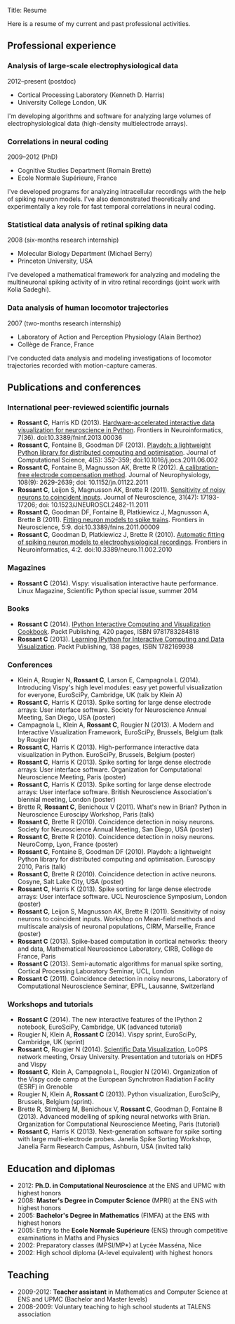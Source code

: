 Title: Resume

Here is a resume of my current and past professional activities.

## Professional experience

### Analysis of large-scale electrophysiological data

<div class="sub-header-3">2012&ndash;present (postdoc)</div>

* Cortical Processing Laboratory (Kenneth D. Harris)
* University College London, UK

I'm developing algorithms and software for analyzing large volumes of electrophysiological data (high-density multielectrode arrays).


### Correlations in neural coding

<div class="sub-header-3">2009&ndash;2012 (PhD)</div>

* Cognitive Studies Department (Romain Brette)
* Ecole Normale Supérieure, France

I've developed programs for analyzing intracellular recordings with the help of spiking neuron models. I've also demonstrated theoretically and experimentally a key role for fast temporal correlations in neural coding.


### Statistical data analysis of retinal spiking data

<div class="sub-header-3">2008 (six-months research internship)</div>

* Molecular Biology Department (Michael Berry)
* Princeton University, USA

I've developed a mathematical framework for analyzing and modeling the multineuronal spiking activity of in vitro retinal recordings (joint work with Kolia Sadeghi).


### Data analysis of human locomotor trajectories

<div class="sub-header-3">2007 (two-months research internship)</div>

* Laboratory of Action and Perception Physiology (Alain Berthoz)
* Collège de France, France

I've conducted data analysis and modeling investigations of locomotor trajectories recorded with motion-capture cameras.


## Publications and conferences

### International peer-reviewed scientific journals

  * **Rossant C**, Harris KD (2013). [Hardware-accelerated interactive data visualization for neuroscience in Python](http://cyrille.rossant.net/wp-content/uploads/2011/09/RossantHardware2013.pdf). Frontiers in Neuroinformatics, 7(36). doi:10.3389/fninf.2013.00036
  * **Rossant C**, Fontaine B, Goodman DF (2013). [Playdoh: a lightweight Python library for distributed computing and optimisation](http://cyrille.rossant.net/wp-content/uploads/2011/09/RossantPlaydoh2013.pdf). Journal of Computational Science, 4(5): 352–359; doi:10.1016/j.jocs.2011.06.002
  * **Rossant C**, Fontaine B, Magnusson AK, Brette R (2012). [A calibration-free electrode compensation method](http://cyrille.rossant.net/wp-content/uploads/2011/09/RossantCalibration2012.pdf). Journal of Neurophysiology, 108(9): 2629-2639; doi: 10.1152/jn.01122.2011
  * **Rossant C**, Leijon S, Magnusson AK, Brette R (2011). [Sensitivity of noisy neurons to coincident inputs](http://cyrille.rossant.net/wp-content/uploads/2011/09/RossantSensitivity2011.pdf). Journal of Neuroscience, 31(47): 17193-17206; doi: 10.1523/JNEUROSCI.2482-11.2011
  * **Rossant C**, Goodman DF, Fontaine B, Platkiewicz J, Magnusson A, Brette B (2011). [Fitting neuron models to spike trains](http://cyrille.rossant.net/wp-content/uploads/2011/09/RossantFitting2011.pdf). Frontiers in Neuroscience, 5:9. doi:10.3389/fnins.2011.00009
  * **Rossant C**, Goodman D, Platkiewicz J, Brette R (2010). [Automatic fitting of spiking neuron models to electrophysiological recordings](http://cyrille.rossant.net/wp-content/uploads/2011/09/RossantAutomatic2010.pdf). Frontiers in Neuroinformatics, 4:2. doi:10.3389/neuro.11.002.2010

  
### Magazines

  * **Rossant C** (2014). Vispy: visualisation interactive haute performance. Linux Magazine, Scientific Python special issue, summer 2014


### Books

  * **Rossant C** (2014). [IPython Interactive Computing and Visualization Cookbook](http://www.packtpub.com/ipython-interactive-computing-and-visualization-cookbook/book). Packt Publishing, 420 pages, ISBN 9781783284818
  * **Rossant C** (2013). [Learning IPython for Interactive Computing and Data Visualization](http://www.packtpub.com/learning-ipython-for-interactive-computing-and-data-visualization/book). Packt Publishing, 138 pages, ISBN 1782169938


### Conferences

  * Klein A, Rougier N, **Rossant C**, Larson E, Campagnola L (2014). Introducing Vispy's high level modules: easy yet powerful visualization for everyone, EuroSciPy, Cambridge, UK (talk by Klein A)
  * **Rossant C**, Harris K (2013). Spike sorting for large dense electrode arrays: User interface software. Society for Neuroscience Annual Meeting, San Diego, USA (poster)
  * Campagnola L, Klein A, **Rossant C**, Rougier N (2013). A Modern and Interactive Visualization Framework, EuroSciPy, Brussels, Belgium (talk by Rougier N)
  * **Rossant C**, Harris K (2013). High-performance interactive data visualization in Python. EuroSciPy, Brussels, Belgium (poster)
  * **Rossant C**, Harris K (2013). Spike sorting for large dense electrode arrays: User interface software. Organization for Computational Neuroscience Meeting, Paris (poster)
  * **Rossant C**, Harris K (2013). Spike sorting for large dense electrode arrays: User interface software. British Neuroscience Association's biennial meeting, London (poster)
  * Brette R, **Rossant C**, Benichoux V (2011). What's new in Brian? Python in Neuroscience Euroscipy Workshop, Paris (talk)
  * **Rossant C**, Brette R (2010). Coincidence detection in noisy neurons. Society for Neuroscience Annual Meeting, San Diego, USA (poster)
  * **Rossant C**, Brette R (2010). Coincidence detection in noisy neurons. NeuroComp, Lyon, France (poster)
  * **Rossant C**, Fontaine B, Goodman DF (2010). Playdoh: a lightweight Python library for distributed computing and optimisation. Euroscipy 2010, Paris (talk)
  * **Rossant C**, Brette R (2010). Coincidence detection in active neurons. Cosyne, Salt Lake City, USA (poster)
  * **Rossant C**, Harris K (2013). Spike sorting for large dense electrode arrays: User interface software. UCL Neuroscience Symposium, London (poster)
  * **Rossant C**, Leijon S, Magnusson AK, Brette R (2011). Sensitivity of noisy neurons to coincident inputs. Workshop on Mean-field methods and multiscale analysis of neuronal populations, CIRM, Marseille, France (poster)
  * **Rossant C** (2013). Spike-based computation in cortical networks: theory and data, Mathematical Neuroscience Laboratory, CIRB, Collège de France, Paris
  * **Rossant C** (2013). Semi-automatic algorithms for manual spike sorting, Cortical Processing Laboratory Seminar, UCL, London
  * **Rossant C** (2011). Coincidence detection in noisy neurons, Laboratory of Computational Neuroscience Seminar, EPFL, Lausanne, Switzerland


### Workshops and tutorials

  * **Rossant C** (2014). The new interactive features of the IPython 2 notebook, EuroSciPy, Cambridge, UK (advanced tutorial)
  * Rougier N, Klein A, **Rossant C** (2014). Vispy sprint, EuroSciPy, Cambridge, UK (sprint)
  * **Rossant C**, Rougier N (2014). [Scientific Data Visualization](http://reseau-loops.github.io/journee_2014_06.html), LoOPS network meeting, Orsay University. Presentation and tutorials on HDF5 and Vispy
  * **Rossant C**, Klein A, Campagnola L, Rougier N (2014). Organization of the Vispy code camp at the European Synchrotron Radiation Facility (ESRF) in Grenoble
  * Rougier N, Klein A, **Rossant C** (2013). Python visualization, EuroSciPy, Brussels, Belgium (sprint).
  * Brette R, Stimberg M, Benichoux V, **Rossant C**, Goodman D, Fontaine B (2013). Advanced modelling of spiking neural networks with Brian. Organization for Computational Neuroscience Meeting, Paris (tutorial)
  * **Rossant C**, Harris K (2013). Next-generation software for spike sorting with large multi-electrode probes. Janelia Spike Sorting Workshop, Janelia Farm Research Campus, Ashburn, USA (invited talk)


## Education and diplomas

  * 2012: **Ph.D. in Computational Neuroscience** at the ENS and UPMC with highest honors
  * 2008: **Master's Degree in Computer Science** (MPRI) at the ENS with highest honors
  * 2005: **Bachelor's Degree in Mathematics** (FIMFA) at the ENS with highest honors
  * 2005: Entry to the **Ecole Normale Supérieure** (ENS) through competitive examinations in Maths and Physics
  * 2002: Preparatory classes (MPSI/MP*) at Lycée Masséna, Nice
  * 2002: High school diploma (A-level equivalent) with highest honors


## Teaching

  * 2009-2012: **Teacher assistant** in Mathematics and Computer Science at ENS and UPMC (Bachelor and Master levels)
  * 2008-2009: Voluntary teaching to high school students at TALENS association
